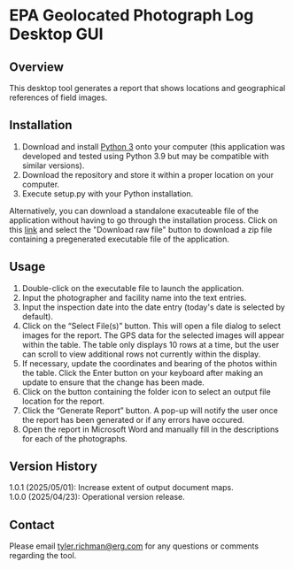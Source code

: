 # EPA Geolocated Photograph Log Desktop GUI
## Overview
This desktop tool generates a report that shows locations and geographical references of field images.

## Installation
<ol>
  <li>Download and install <a href="https://www.python.org/downloads/">Python 3</a> onto your computer (this application was developed and tested using Python 3.9 but may be compatible with similar versions).</li>
  <li>Download the repository and store it within a proper location on your computer.</i>
  <li>Execute setup.py with your Python installation.</li>
</ol>

Alternatively, you can download a standalone exacuteable file of the application without having to go through the installation process. Click on this <a href="https://github.com/tylerrichman-erg/EPA-Geolocated-Photograph-Log-DesktopGUI/blob/main/EPA-Geolocated-Photograph-Log-DesktopGUI_1_0_0.zip">link</a> and select the "Download raw file" button to download a zip file containing a pregenerated executable file of the application.

## Usage
<ol>
  <li>Double-click on the executable file to launch the application.</li>
  <li>Input the photographer and facility name into the text entries.</li>
  <li>Input the inspection date into the date entry (today's date is selected by default).</li>
  <li>Click on the “Select File(s)” button. This will open a file dialog to select images for the report. The GPS data for the selected images will appear within the table. The table only displays 10 rows at a time, but the user can scroll to view additional rows not currently within the display.</li>
  <li>If necessary, update the coordinates and bearing of the photos within the table. Click the Enter button on your keyboard after making an update to ensure that the change has been made.</li>
  <li>Click on the button containing the folder icon to select an output file location for the report.</li>
  <li>Click the “Generate Report” button. A pop-up will notify the user once the report has been generated or if any errors have occured.</li>
  <li>Open the report in Microsoft Word and manually fill in the descriptions for each of the photographs. </li>
</ol>

## Version History
1.0.1 (2025/05/01): Increase extent of output document maps.<br>
1.0.0 (2025/04/23): Operational version release.

## Contact
Please email tyler.richman@erg.com for any questions or comments regarding the tool.
